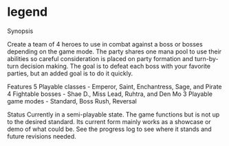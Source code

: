 # legend

<bold>Synopsis<bold>

Create a team of 4 heroes to use in combat against a boss or bosses depending on the game mode. The party shares one mana pool to use
their abilities so careful consideration is placed on party formation and turn-by-turn decision making. The goal is to defeat each boss
with your favorite parties, but an added goal is to do it quickly.

Features
5 Playable classes - Emperor, Saint, Enchantress, Sage, and Pirate
4 Fightable bosses - Shae D., Miss Lead, Ruhtra, and Den Mo
3 Playable game modes - Standard, Boss Rush, Reversal

Status
Currently in a semi-playable state. The game functions but is not up to the 
desired standard. Its current form mainly works as a showcase or demo of what
could be. See the progress log to see where it stands and future revisions 
needed.
